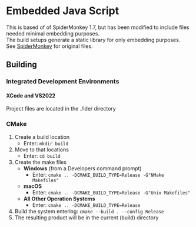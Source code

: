 # Embedded Java Script
This is based of of SpiderMonkey 1.7, but has been modified to include files needed minimal embedding purposes.  
The build setups generate a static library for only embedding purposes.  
See [SpiderMonkey](https://spidermonkey.dev) for original files.
## Building
### Integrated Development Environments
#### XCode and VS2022
Project files are located in the ./ide/ directory
### CMake
1. Create a build location  
   - Enter:  `mkdir build`  
2. Move to that locations  
   - Enter:  `cd build`  
3. Create the make files   
   - **Windows**  (from a Developers command prompt)  
      - Enter:  `cmake .. -DCMAKE_BUILD_TYPE=Release -G"NMake Makefiles"`  
    - **macOS**  
      - Enter:  `cmake .. -DCMAKE_BUILD_TYPE=Release -G"Unix Makefiles"`  
    - **All Other Operation Systems**  
      - Enter:  `cmake .. -DCMAKE_BUILD_TYPE=Release`  
4. Build the system entering:  `cmake --build . --config Release`  
5. The resulting product will be in the current (build) directory    
 